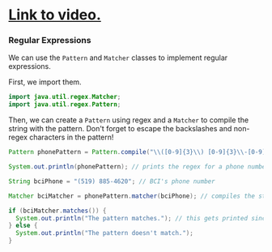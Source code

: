 # [Link to video.](https://www.youtube.com/watch?v=JMaIHBT6gvI&list=PLVD25niNi0Bklbh7Po--kFFLXFxxoIDUJ)

### Regular Expressions

We can use the `Pattern` and `Matcher` classes to implement regular expressions.

First, we import them.

```java
import java.util.regex.Matcher;
import java.util.regex.Pattern;
```

Then, we can create a `Pattern` using regex and a `Matcher` to compile the string with the pattern. Don't forget to escape the backslashes and non-regex characters in the pattern!

```java
Pattern phonePattern = Pattern.compile("\\([0-9]{3}\\) [0-9]{3}\\-[0-9]{4}"); // this is the pattern for phone numbers that looks like this: (___) ___-____

System.out.println(phonePattern); // prints the regex for a phone number: \([0-9]{3}\) [0-9]{3}\-[0-9]{4}

String bciPhone = "(519) 885-4620"; // BCI's phone number

Matcher bciMatcher = phonePattern.matcher(bciPhone); // compiles the string with the pattern

if (bciMatcher.matches()) {
  System.out.println("The pattern matches."); // this gets printed since BCI's phone number is written with the same pattern
} else {
  System.out.println("The pattern doesn't match.");
}
```
